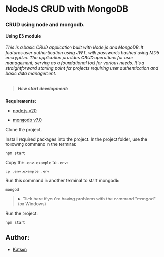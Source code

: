 # NodeJS CRUD with MongoDB

### CRUD using node and mongodb.

#### Using ES module

###### This is a basic CRUD application built with Node.js and MongoDB. It features user authentication using JWT, with passwords hashed using MD5 encryption. The application provides CRUD operations for user management, serving as a foundational tool for various needs. It's a straightforward starting point for projects requiring user authentication and basic data management.

> ##### How start development:
**Requirements:**

- [node.js v20](https://nodejs.org/en/download/)

- [mongodb v7.0](https://fastdl.mongodb.org/windows/mongodb-windows-x86_64-7.0.5-signed.msi)

Clone the project.

Install required packages into the project. In the project folder, use the following command in the terminal:

  ```
npm start
  ```

Copy the `.env.example` to `.env`:
  ```
cp .env.example .env
  ```
Run this command in another terminal to start mongodb:
  ```
mongod
  ```

<blockquote> 
<details>
  <summary> Click here if you're having problems with the command "mongod" (on Windows)</summary>
  <blockquote> 
   
    Reinstall MongoDB as usual and wait until Compass appears. If it doesn't, uninstall and reinstall. 
    Copy the installation path; we'll need it.
    Open a command prompt (cmd.exe) as an administrator.
    Type: cd C:\
    Then: md "\data\db"
    After that: "C:\Program Files\MongoDB\Server\4.2\bin\mongod.exe" --dbpath="c:\data\db"
    Press "CTRL+C" and close cmd.exe.
    Copy the installation path up to the "bin" folder, for example: C:\Program Files\MongoDB\Server\YOUR_MONGODB_VERSION\bin
    Go to system properties and add to the system environment variables (search on Google) in "PATH":
    Double-click on PATH in "System Environment Variables".
    Click on "New"
    Paste the copied path and click OK.
 </blockquote>
</details>
</blockquote>

Run the project:

  ```
npm start
  ```

## Author:
- [Katson](https://github.com/katson1)
